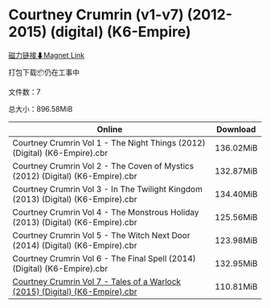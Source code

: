# Courtney Crumrin (v1-v7) (2012-2015) (digital) (K6-Empire)

[磁力链接⬇Magnet Link](magnet:?xt=urn:btih:d35baa77e23278838bfbdd7b5a8c6c3eb27696e6&dn=Courtney%20Crumrin%20%28v1-v7%29%20%282012-2015%29%20%28digital%29%20%28K6-Empire%29)

打包下载📦仍在工事中

文件数：7

总大小：896.58MiB

Online | Download
--- | ---
Courtney Crumrin Vol 1 - The Night Things (2012) (Digital) (K6-Empire).cbr | 136.02MiB
Courtney Crumrin Vol 2 - The Coven of Mystics (2012) (Digital) (K6-Empire).cbr | 132.87MiB
Courtney Crumrin Vol 3 - In The Twilight Kingdom (2013) (Digital) (K6-Empire).cbr | 134.40MiB
Courtney Crumrin Vol 4 - The Monstrous Holiday (2013) (Digital) (K6-Empire).cbr | 125.56MiB
Courtney Crumrin Vol 5 - The Witch Next Door (2014) (Digital) (K6-Empire).cbr | 123.98MiB
Courtney Crumrin Vol 6 - The Final Spell (2014) (Digital) (K6-Empire).cbr | 132.95MiB
[Courtney Crumrin Vol 7 - Tales of a Warlock (2015) (Digital) (K6-Empire).cbr](https://github.com/alicewish/markdown/blob/master/comic/Courtney-Crumrin-Vol-7-Tales-of-a-Warlock-2015-Digital-K6-Empire-cbr.md) | 110.81MiB